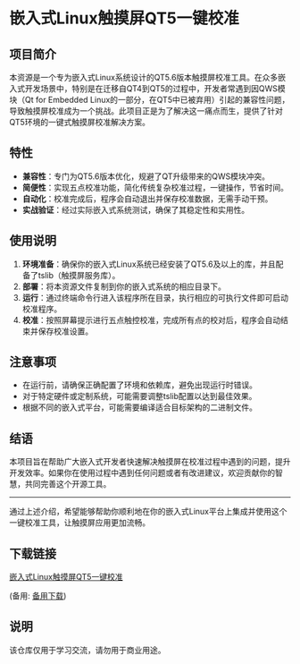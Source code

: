 # 嵌入式Linux触摸屏QT5一键校准

## 项目简介

本资源是一个专为嵌入式Linux系统设计的QT5.6版本触摸屏校准工具。在众多嵌入式开发场景中，特别是在迁移自QT4到QT5的过程中，开发者常遇到因QWS模块（Qt for Embedded Linux的一部分，在QT5中已被弃用）引起的兼容性问题，导致触摸屏校准成为一个挑战。此项目正是为了解决这一痛点而生，提供了针对QT5环境的一键式触摸屏校准解决方案。

## 特性

- **兼容性**：专门为QT5.6版本优化，规避了QT升级带来的QWS模块冲突。
- **简便性**：实现五点校准功能，简化传统复杂校准过程，一键操作，节省时间。
- **自动化**：校准完成后，程序会自动退出并保存校准数据，无需手动干预。
- **实战验证**：经过实际嵌入式系统测试，确保了其稳定性和实用性。

## 使用说明

1. **环境准备**：确保你的嵌入式Linux系统已经安装了QT5.6及以上的库，并且配备了tslib（触摸屏服务库）。
2. **部署**：将本资源文件复制到你的嵌入式系统的相应目录下。
3. **运行**：通过终端命令行进入该程序所在目录，执行相应的可执行文件即可启动校准程序。
4. **校准**：按照屏幕提示进行五点触控校准，完成所有点的校对后，程序会自动结束并保存校准设置。

## 注意事项

- 在运行前，请确保正确配置了环境和依赖库，避免出现运行时错误。
- 对于特定硬件或定制系统，可能需要调整tslib配置以达到最佳效果。
- 根据不同的嵌入式平台，可能需要编译适合目标架构的二进制文件。

## 结语

本项目旨在帮助广大嵌入式开发者快速解决触摸屏在校准过程中遇到的问题，提升开发效率。如果你在使用过程中遇到任何问题或者有改进建议，欢迎贡献你的智慧，共同完善这个开源工具。

---

通过上述介绍，希望能够帮助你顺利地在你的嵌入式Linux平台上集成并使用这个一键校准工具，让触摸屏应用更加流畅。

## 下载链接
[嵌入式Linux触摸屏QT5一键校准](https://pan.quark.cn/s/9a48cd4b1568) 

(备用: [备用下载](https://pan.baidu.com/s/1aRkn234NWZbL-yTuKm4-zA?pwd=1234))

## 说明

该仓库仅用于学习交流，请勿用于商业用途。
